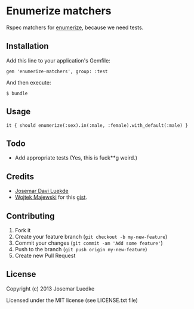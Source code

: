 # Enumerize matchers

Rspec matchers for [enumerize](https://github.com/brainspec/enumerize), because we need tests.

## Installation

Add this line to your application's Gemfile:

    gem 'enumerize-matchers', group: :test

And then execute:

    $ bundle

## Usage

```
it { should enumerize(:sex).in(:male, :female).with_default(:male) }
```

## Todo
 
- Add appropriate tests (Yes, this is fuck**g weird.)

## Credits

- [Josemar Davi Luekde](http://github.com/josemarluedke)
- [Wojtek Majewski](http://github.com/jumski) for this [gist](https://gist.github.com/jumski/2318858).

## Contributing

1. Fork it
2. Create your feature branch (`git checkout -b my-new-feature`)
3. Commit your changes (`git commit -am 'Add some feature'`)
4. Push to the branch (`git push origin my-new-feature`)
5. Create new Pull Request

## License

Copyright (c) 2013 Josemar Luedke

Licensed under the MIT license (see LICENSE.txt file)
